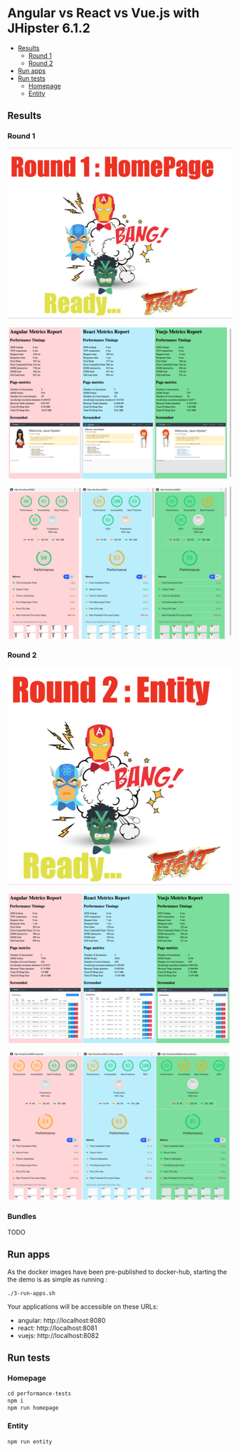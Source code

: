 # Angular vs React vs Vue.js with JHipster 6.1.2

  * [Results](#results)
    + [Round 1](#round-1)
    + [Round 2](#round-2)
  * [Run apps](#run-apps)
  * [Run tests](#run-tests)
    + [Homepage](#homepage)
    + [Entity](#entity)

## Results

### Round 1

![round1-intro](results/round1-intro.png)

![round1-metrics](results/round1-metrics.png)

![round1-lighthouse](results/round1-lighthouse.png)

### Round 2

![round2-intro](results/round2-intro.png)

![round2-metrics](results/round2-metrics.png)

![round2-lighthouse](results/round2-lighthouse.png)

### Bundles

TODO

## Run apps

As the docker images have been pre-published to docker-hub, starting the the demo is as simple as running :

    ./3-run-apps.sh

Your applications will be accessible on these URLs:

- angular: http://localhost:8080
- react: http://localhost:8081
- vuejs: http://localhost:8082

## Run tests

### Homepage

    cd performance-tests
    npm i
    npm run homepage

### Entity

    npm run entity

